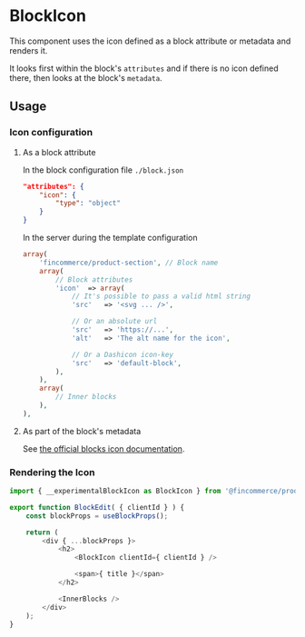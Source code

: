 # BlockIcon

This component uses the icon defined as a block attribute or metadata and renders it.

It looks first within the block's `attributes` and if there is no icon defined there, then looks at the block's `metadata`.

## Usage

### Icon configuration

1. As a block attribute

    In the block configuration file `./block.json`

    ```json
    "attributes": {
    	"icon": {
    		"type": "object"
    	}
    }
    ```

    In the server during the template configuration

    ```php
    array(
    	'fincommerce/product-section', // Block name
    	array(
    		// Block attributes
    		'icon'	=> array(
    			// It's possible to pass a valid html string
    			'src'	=> '<svg ... />',

    			// Or an absolute url
    			'src'	=> 'https://...',
    			'alt'	=> 'The alt name for the icon',

    			// Or a Dashicon icon-key
    			'src'	=> 'default-block',
    		),
    	),
    	array(
    		// Inner blocks
    	),
    ),
    ```

2. As part of the block's metadata

    See [the official blocks icon documentation](https://developer.finpress.org/block-editor/reference-guides/block-api/block-metadata/#icon).

### Rendering the Icon

```javascript
import { __experimentalBlockIcon as BlockIcon } from '@fincommerce/product-editor';

export function BlockEdit( { clientId } ) {
	const blockProps = useBlockProps();

	return (
		<div { ...blockProps }>
			<h2>
				<BlockIcon clientId={ clientId } />

				<span>{ title }</span>
			</h2>

			<InnerBlocks />
		</div>
	);
}
```
